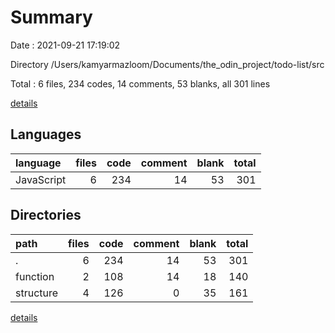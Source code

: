 # Summary

Date : 2021-09-21 17:19:02

Directory /Users/kamyarmazloom/Documents/the_odin_project/todo-list/src

Total : 6 files,  234 codes, 14 comments, 53 blanks, all 301 lines

[details](details.md)

## Languages
| language | files | code | comment | blank | total |
| :--- | ---: | ---: | ---: | ---: | ---: |
| JavaScript | 6 | 234 | 14 | 53 | 301 |

## Directories
| path | files | code | comment | blank | total |
| :--- | ---: | ---: | ---: | ---: | ---: |
| . | 6 | 234 | 14 | 53 | 301 |
| function | 2 | 108 | 14 | 18 | 140 |
| structure | 4 | 126 | 0 | 35 | 161 |

[details](details.md)